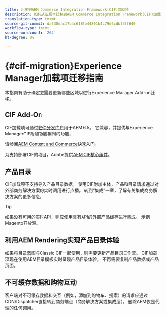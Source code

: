 ```yaml
---
title: 迁移到AEM Commerce Integration Framework(CIF)加载项
description: 如何从旧版本迁移到AEM Commerce Integration Framework(CIF)加载项
translation-type: tm+mt
source-git-commit: da538dac17b4c6182b44801b4c79d6cdbf35f640
workflow-type: tm+mt
source-wordcount: '264'
ht-degree: 0%

---
```


# {#cif-migration}Experience Manager加载项迁移指南

本指南有助于确定您需要更新哪些区域以进行Experience Manager Add-on迁移。

## CIF Add-On

CIF加载项可通过[软件分发门户](https://experience.adobe.com/#/downloads/content/software-distribution/en/aem.html)用于AEM 6.5。 它兼容，并提供与Experience ManagerCIF附加功能相同的功能。

请参阅[AEM Content and Commerce](getting-started.md)快速入门。

为支持部署CIF的项目，Adobe提供[AEM CIF核心组件](https://github.com/adobe/aem-core-cif-components)。

## 产品目录

CIF加载项不支持导入产品目录数据。 使用CIF附加主体，产品和目录请求通过对外部商务解决方案的实时调用进行点播。 转到“集成”一章，了解有关集成商务解决方案的更多信息。

>[!TIP]
>
>如果没有可用的实时API，则应使用具有API的外部产品缓存进行集成。 示例[Magento开放源](https://magento.com/products/magento-open-source)。

## 利用AEM Rendering实现产品目录体验

如果将目录蓝图与Classic CIF一起使用，则需要更新产品目录工作流。 CIF加载项现在使用AEM目录模板实时呈现产品目录体验。 不再需要复制产品数据或产品页面。

## 不可缓存数据和购物互动

客户端对不可缓存数据和交互（例如，添加到购物车、搜索）的请求应通过CDN/Dispatcher直接转到商务端点（商务解决方案或集成层）。 删除AEM仅是代理的任何调用。
